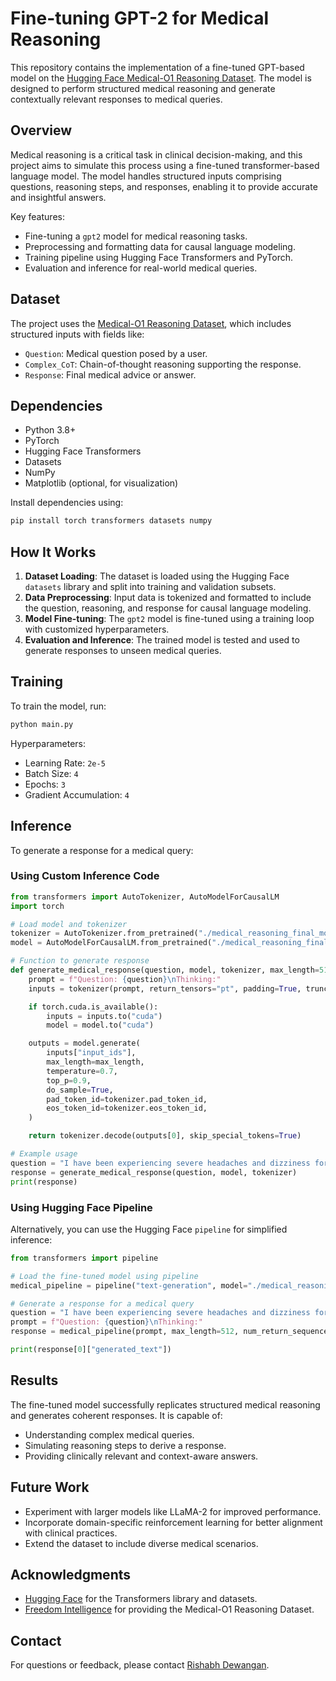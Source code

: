 # Fine-tuning GPT-2 for Medical Reasoning

This repository contains the implementation of a fine-tuned GPT-based model on the [Hugging Face Medical-O1 Reasoning Dataset](https://huggingface.co/datasets/FreedomIntelligence/medical-o1-reasoning-SFT). The model is designed to perform structured medical reasoning and generate contextually relevant responses to medical queries. 

## Overview

Medical reasoning is a critical task in clinical decision-making, and this project aims to simulate this process using a fine-tuned transformer-based language model. The model handles structured inputs comprising questions, reasoning steps, and responses, enabling it to provide accurate and insightful answers.

Key features:
- Fine-tuning a `gpt2` model for medical reasoning tasks.
- Preprocessing and formatting data for causal language modeling.
- Training pipeline using Hugging Face Transformers and PyTorch.
- Evaluation and inference for real-world medical queries.

## Dataset

The project uses the [Medical-O1 Reasoning Dataset](https://huggingface.co/datasets/FreedomIntelligence/medical-o1-reasoning-SFT), which includes structured inputs with fields like:
- `Question`: Medical question posed by a user.
- `Complex_CoT`: Chain-of-thought reasoning supporting the response.
- `Response`: Final medical advice or answer.

## Dependencies

- Python 3.8+
- PyTorch
- Hugging Face Transformers
- Datasets
- NumPy
- Matplotlib (optional, for visualization)

Install dependencies using:
```bash
pip install torch transformers datasets numpy
```

## How It Works

1. **Dataset Loading**: The dataset is loaded using the Hugging Face `datasets` library and split into training and validation subsets.
2. **Data Preprocessing**: Input data is tokenized and formatted to include the question, reasoning, and response for causal language modeling.
3. **Model Fine-tuning**: The `gpt2` model is fine-tuned using a training loop with customized hyperparameters.
4. **Evaluation and Inference**: The trained model is tested and used to generate responses to unseen medical queries.


## Training

To train the model, run:
```bash
python main.py
```

Hyperparameters:
- Learning Rate: `2e-5`
- Batch Size: `4`
- Epochs: `3`
- Gradient Accumulation: `4`

## Inference

To generate a response for a medical query:

### Using Custom Inference Code
```python
from transformers import AutoTokenizer, AutoModelForCausalLM
import torch

# Load model and tokenizer
tokenizer = AutoTokenizer.from_pretrained("./medical_reasoning_final_model")
model = AutoModelForCausalLM.from_pretrained("./medical_reasoning_final_model")

# Function to generate response
def generate_medical_response(question, model, tokenizer, max_length=512):
    prompt = f"Question: {question}\nThinking:"
    inputs = tokenizer(prompt, return_tensors="pt", padding=True, truncation=True)

    if torch.cuda.is_available():
        inputs = inputs.to("cuda")
        model = model.to("cuda")

    outputs = model.generate(
        inputs["input_ids"],
        max_length=max_length,
        temperature=0.7,
        top_p=0.9,
        do_sample=True,
        pad_token_id=tokenizer.pad_token_id,
        eos_token_id=tokenizer.eos_token_id,
    )

    return tokenizer.decode(outputs[0], skip_special_tokens=True)

# Example usage
question = "I have been experiencing severe headaches and dizziness for the past week. What could be wrong?"
response = generate_medical_response(question, model, tokenizer)
print(response)
```

### Using Hugging Face Pipeline
Alternatively, you can use the Hugging Face `pipeline` for simplified inference:

```python
from transformers import pipeline

# Load the fine-tuned model using pipeline
medical_pipeline = pipeline("text-generation", model="./medical_reasoning_final_model")

# Generate a response for a medical query
question = "I have been experiencing severe headaches and dizziness for the past week. What could be wrong?"
prompt = f"Question: {question}\nThinking:"
response = medical_pipeline(prompt, max_length=512, num_return_sequences=1, temperature=0.7, top_p=0.9)

print(response[0]["generated_text"])
```

## Results

The fine-tuned model successfully replicates structured medical reasoning and generates coherent responses. It is capable of:
- Understanding complex medical queries.
- Simulating reasoning steps to derive a response.
- Providing clinically relevant and context-aware answers.

## Future Work

- Experiment with larger models like LLaMA-2 for improved performance.
- Incorporate domain-specific reinforcement learning for better alignment with clinical practices.
- Extend the dataset to include diverse medical scenarios.

## Acknowledgments

- [Hugging Face](https://huggingface.co) for the Transformers library and datasets.
- [Freedom Intelligence](https://huggingface.co/FreedomIntelligence) for providing the Medical-O1 Reasoning Dataset.

## Contact

For questions or feedback, please contact [Rishabh Dewangan](mailto:rishabhcicdu@gmail.com).
